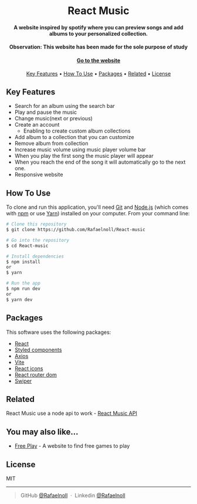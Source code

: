 
<h1 align="center">
  React Music
</h1>

<h4 align="center">A website inspired by spotify where you can preview songs and add albums to your personalized collection.</h4>
<h4 align="center">Observation: This website has been made for the sole purpose of study</h4>
<h4 align="center"><a href="https://react-music-khaki.vercel.app/">Go to the website</a></h4>

<p align="center">
  <a href="#key-features">Key Features</a> •
  <a href="#how-to-use">How To Use</a> •
  <a href="#packages">Packages</a> •
  <a href="#related">Related</a> •
  <a href="#license">License</a>
</p>

## Key Features

* Search for an album using the search bar
* Play and pause the music
* Change music(next or previous)  
* Create an account
  - Enabling to create custom album collections
* Add album to a collection that you can customize
* Remove album from collection
* Increase music volume using music player volume bar
* When you play the first song the music player will appear
* When you reach the end of the song it will automatically go to the next one.
* Responsive website

## How To Use

To clone and run this application, you'll need [Git](https://git-scm.com) and [Node.js](https://nodejs.org/en/download/) (which comes with [npm](http://npmjs.com) or use [Yarn](https://yarnpkg.com/)) installed on your computer. From your command line:

```bash
# Clone this repository
$ git clone https://github.com/Rafaelnoll/React-music

# Go into the repository
$ cd React-music

# Install dependencies
$ npm install
or
$ yarn

# Run the app
$ npm run dev
or
$ yarn dev
```

## Packages

This software uses the following packages:

- [React](https://reactjs.org/)
- [Styled components](https://styled-components.com/)
- [Axios](https://axios-http.com/)
- [Vite](https://vitejs.dev/)
- [React icons](https://react-icons.github.io/react-icons/)
- [React router dom](https://reactrouter.com/en/main)
- [Swiper](https://swiperjs.com/react#swiper-props)

## Related

React Music use a node api to work - [React Music API](https://github.com/Rafaelnoll/react-music-API)

## You may also like...

- [Free Play](https://github.com/Rafaelnoll/FreePlay) - A website to find free games to play

## License

MIT

---

> GitHub [@Rafaelnoll](https://github.com/Rafaelnoll) &nbsp;&middot;&nbsp;
> Linkedin [@Rafaelnoll](https://www.linkedin.com/in/rafael-noll-ds/)

